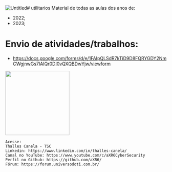 ![Untitled](https://github.com/aXR6/utilitarios/assets/9360245/7711899a-fcb4-45f8-9481-cc122f91505a)# utilitarios
Material de todas as aulas dos anos de:
 - 2022;
 - 2023;
# Envio de atividades/trabalhos:
 - https://docs.google.com/forms/d/e/1FAIpQLSdR7kTiD9D8FQRYGDY2NmCWgjnwGs7IAIQr0DI0vQXQBDwYjw/viewform

 <img src="[https://user-images.githubusercontent.com/105131652/186226747-206a5cb6-0390-445f-9ab7-aaa88827750e.jpg](https://github.com/aXR6/utilitarios/assets/9360245/e12e31e2-5d68-431e-8a3e-d33720d3f1e8)" width="200" />




```
Acesse:
Thalles Canela - TSC
Linkedin: https://www.linkedin.com/in/thalles-canela/
Canal no YouTube: https://www.youtube.com/c/aXR6CyberSecurity
Perfil no Github: https://github.com/aXR6/
Fórum: https://forum.universodoti.com.br/
```
